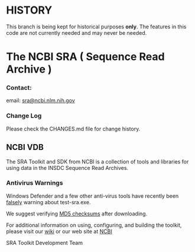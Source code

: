 # HISTORY
This branch is being kept for historical purposes **only**. The features in this code are not currently needed and may never be needed.

# The NCBI SRA ( Sequence Read Archive )

### Contact:
email: sra@ncbi.nlm.nih.gov

### Change Log
Please check the CHANGES.md file for change history.

## NCBI VDB
The SRA Toolkit and SDK from NCBI is a collection of tools and libraries for
using data in the INSDC Sequence Read Archives.

### Antivirus Warnings
Windows Defender and a few other anti-virus tools have recently been [falsely](https://www.virustotal.com/#/file/042af43fc1318b07a4411c1bea2ff7eed8efe07ca954685268ce42f8f818b10e/detection) warning about test-sra.exe.

We suggest verifying [MD5 checksums](https://ftp-trace.ncbi.nlm.nih.gov/sra/sdk/current/md5sum.txt) after downloading.

For additional information on using, configuring, and building the toolkit,
please visit our [wiki](https://github.com/ncbi/sra-tools/wiki)
or our web site at [NCBI](http://www.ncbi.nlm.nih.gov/Traces/sra/?view=toolkit_doc)


SRA Toolkit Development Team
